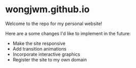 # wongjwm.github.io

Welcome to the repo for my personal website!

Here are a some changes I'd like to implement in the future:
- Make the site responsive
- Add transition animations 
- Incorporate interactive graphics 
- Register the site to my own domain
